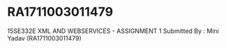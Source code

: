 # RA1711003011479
15SE332E XML AND WEBSERVICES - ASSIGNMENT 1
Submitted By : Mini Yadav (RA1711003011479)
